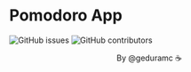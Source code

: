 # Pomodoro App

![GitHub issues](https://img.shields.io/github/issues/geduramc/pomodoro)
![GitHub contributors](https://img.shields.io/github/contributors/geduramc/pomodoro)

<p align="center">By @geduramc &#9749;</p>